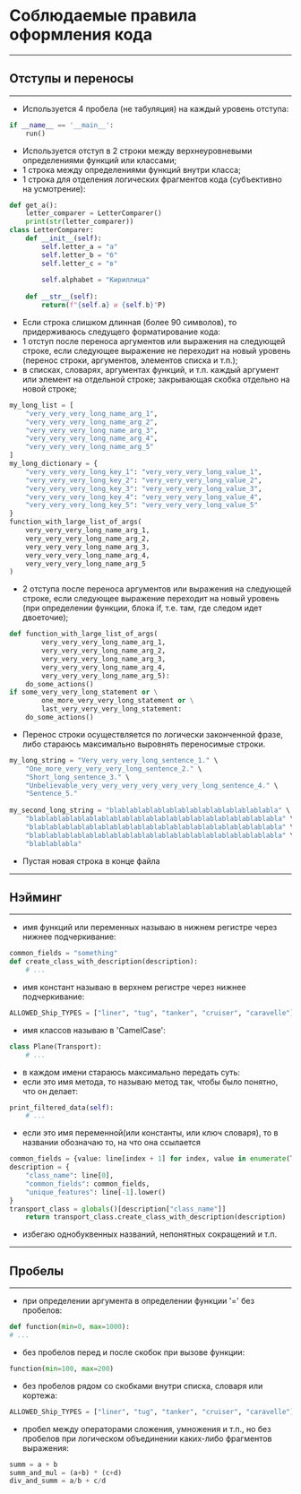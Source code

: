 # Соблюдаемые правила оформления кода
---
## Отступы и переносы
---
- Используется 4 пробела (не табуляция) на каждый уровень отступа:
```python
if __name__ == '__main__':
    run()
```
- Используется отступ в 2 строки между верхнеуровневыми определениями функций или классами;
- 1 строка между определениями функций внутри класса;
- 1 строка для отделения логических фрагментов кода (субъективно на усмотрение):
```python
def get_a():
    letter_comparer = LetterComparer()
    print(str(letter_comparer))
class LetterComparer:
    def __init__(self):
        self.letter_a = "а"
        self.letter_b = "б"
        self.letter_c = "в"
        
        self.alphabet = "Кириллица"
   
    def __str__(self):
        return(f"{self.a} и {self.b}"P)
```
- Если строка слишком длинная (более 90 символов), то придерживаюсь следущего форматирование кода: 
- 1 отступ после переноса аргументов или выражения на следующей строке, если следующее выражение не переходит на новый уровень (перенос строки, аргументов, элементов списка и т.п.);
- в списках, словарях, аргументах функций, и т.п. каждый аргумент или элемент на отдельной строке; закрывающая скобка отдельно на новой строке;
```python
my_long_list = [
    "very_very_very_long_name_arg_1",
    "very_very_very_long_name_arg_2",
    "very_very_very_long_name_arg_3",
    "very_very_very_long_name_arg_4",
    "very_very_very_long_name_arg_5"
]
my_long_dictionary = {
    "very_very_very_long_key_1": "very_very_very_long_value_1",
    "very_very_very_long_key_2": "very_very_very_long_value_2",
    "very_very_very_long_key_3": "very_very_very_long_value_3",
    "very_very_very_long_key_4": "very_very_very_long_value_4",
    "very_very_very_long_key_5": "very_very_very_long_value_5"
}
function_with_large_list_of_args(
    very_very_very_long_name_arg_1,
    very_very_very_long_name_arg_2,
    very_very_very_long_name_arg_3,
    very_very_very_long_name_arg_4,
    very_very_very_long_name_arg_5
)
```
- 2 отступа после переноса аргументов или выражения на следующей строке, если следующее выражение переходит на новый уровень (при определении функции, блока if, т.е. там, где следом идет двоеточие);
```python
def function_with_large_list_of_args(
        very_very_very_long_name_arg_1,
        very_very_very_long_name_arg_2,
        very_very_very_long_name_arg_3,
        very_very_very_long_name_arg_4,
        very_very_very_long_name_arg_5):
    do_some_actions()
if some_very_very_long_statement or \
        one_more_very_very_long_statement or \
        last_very_very_very_long_statement:
    do_some_actions()
```
- Перенос строки осуществляется по логически законченной фразе, либо стараюсь максимально выровнять переносимые строки.
```python
my_long_string = "Very_very_very_long_sentence_1." \
    "One_more_very_very_very_long_sentence_2." \
    "Short_long_sentence_3." \
    "Unbelievable_very_very_very_very_very_very_long_sentence_4." \
    "Sentence_5."
    
my_second_long_string = "blablablablablablablablablablablablablabla" \
    "blablablablablablablablablablablablablablablablablablablablabla" \
    "blablablablablablablablablablablablablablablablablablablablabla" \
    "blablablablablablablablablablablablablablablablablablablablabla" \
    "blablablabla"
```
- Пустая новая строка в конце файла
---
## Нэйминг
---
- имя функций или переменных называю в нижнем регистре через нижнее подчеркивание:
```python
common_fields = "something"
def create_class_with_description(description):
    # ...
```
- имя констант называю в верхнем регистре через нижнее подчеркивание:
```python
ALLOWED_Ship_TYPES = ["liner", "tug", "tanker", "cruiser", "caravelle"]
```
- имя классов называю в 'CamelCase':
```python
class Plane(Transport):
    # ...
```
- в каждом имени стараюсь максимально передать суть:
- если это имя метода, то называю метод так, чтобы было понятно, что он делает:
```python
print_filtered_data(self):
    # ...
```
- если это имя переменной(или константы, или ключ словаря), то в названии обозначаю то, на что она ссылается
```python
common_fields = {value: line[index + 1] for index, value in enumerate(Transport.DEFAULT_FIELDS)}
description = {
    "class_name": line[0],
    "common_fields": common_fields,
    "unique_features": line[-1].lower()
}
transport_class = globals()[description["class_name"]]
    return transport_class.create_class_with_description(description)
```
- избегаю однобуквенных названий, непонятных сокращений и т.п.
---
## Пробелы
---
- при определении аргумента в определении функции '=' без пробелов:
```python
def function(min=0, max=1000):
# ...
```

- без пробелов перед и после скобок при вызове функции:
```python
function(min=100, max=200)
```
- без пробелов рядом со скобками внутри списка, словаря или кортежа:
```python
ALLOWED_Ship_TYPES = ["liner", "tug", "tanker", "cruiser", "caravelle"]
```
- пробел между операторами сложения, умножения и т.п., но без пробелов при логическом объединении каких-либо фрагментов выражения:
```python
summ = a + b
summ_and_mul = (a+b) * (c+d)
div_and_summ = a/b + c/d
```

